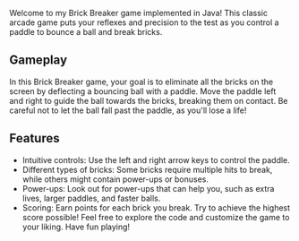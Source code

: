 Welcome to my Brick Breaker game implemented in Java! This classic arcade game puts your reflexes and precision to the test as you control a paddle to bounce a ball and break bricks.

## Gameplay

In this Brick Breaker game, your goal is to eliminate all the bricks on the screen by deflecting a bouncing ball with a paddle. Move the paddle left and right to guide the ball towards the bricks, breaking them on contact. Be careful not to let the ball fall past the paddle, as you'll lose a life!

## Features

- Intuitive controls: Use the left and right arrow keys to control the paddle.
- Different types of bricks: Some bricks require multiple hits to break, while others might contain power-ups or bonuses.
- Power-ups: Look out for power-ups that can help you, such as extra lives, larger paddles, and faster balls.
- Scoring: Earn points for each brick you break. Try to achieve the highest score possible!
Feel free to explore the code and customize the game to your liking. Have fun playing!
